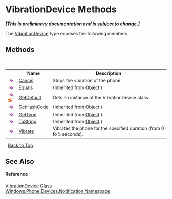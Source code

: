 # VibrationDevice Methods
 _**\[This is preliminary documentation and is subject to change.\]**_

The <a href="T_Windows_Phone_Devices_Notification_VibrationDevice">VibrationDevice</a> type exposes the following members.


## Methods
&nbsp;<table><tr><th></th><th>Name</th><th>Description</th></tr><tr><td>![Public method](media/pubmethod.gif "Public method")</td><td><a href="M_Windows_Phone_Devices_Notification_VibrationDevice_Cancel">Cancel</a></td><td>
Stops the vibration of the phone.</td></tr><tr><td>![Public method](media/pubmethod.gif "Public method")</td><td><a href="http://msdn2.microsoft.com/en-us/library/bsc2ak47" target="_blank">Equals</a></td><td> (Inherited from <a href="http://msdn2.microsoft.com/en-us/library/e5kfa45b" target="_blank">Object</a>.)</td></tr><tr><td>![Public method](media/pubmethod.gif "Public method")![Static member](media/static.gif "Static member")</td><td><a href="M_Windows_Phone_Devices_Notification_VibrationDevice_GetDefault">GetDefault</a></td><td>
Gets an instance of the VibrationDevice class.</td></tr><tr><td>![Public method](media/pubmethod.gif "Public method")</td><td><a href="http://msdn2.microsoft.com/en-us/library/zdee4b3y" target="_blank">GetHashCode</a></td><td> (Inherited from <a href="http://msdn2.microsoft.com/en-us/library/e5kfa45b" target="_blank">Object</a>.)</td></tr><tr><td>![Public method](media/pubmethod.gif "Public method")</td><td><a href="http://msdn2.microsoft.com/en-us/library/dfwy45w9" target="_blank">GetType</a></td><td> (Inherited from <a href="http://msdn2.microsoft.com/en-us/library/e5kfa45b" target="_blank">Object</a>.)</td></tr><tr><td>![Public method](media/pubmethod.gif "Public method")</td><td><a href="http://msdn2.microsoft.com/en-us/library/7bxwbwt2" target="_blank">ToString</a></td><td> (Inherited from <a href="http://msdn2.microsoft.com/en-us/library/e5kfa45b" target="_blank">Object</a>.)</td></tr><tr><td>![Public method](media/pubmethod.gif "Public method")</td><td><a href="M_Windows_Phone_Devices_Notification_VibrationDevice_Vibrate">Vibrate</a></td><td>
Vibrates the phone for the specified duration (from 0 to 5 seconds).</td></tr></table>&nbsp;
<a href="#vibrationdevice-methods">Back to Top</a>

## See Also


#### Reference
<a href="T_Windows_Phone_Devices_Notification_VibrationDevice">VibrationDevice Class</a><br /><a href="N_Windows_Phone_Devices_Notification">Windows.Phone.Devices.Notification Namespace</a><br />
